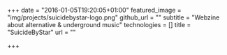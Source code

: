 +++
date = "2016-01-05T19:20:05+01:00"
featured_image = "img/projects/suicidebystar-logo.png"
github_url = ""
subtitle = "Webzine about alternative & underground music"
technologies = []
title = "SuicideByStar"
url = ""

+++
